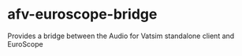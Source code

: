 # afv-euroscope-bridge
Provides a bridge between the Audio for Vatsim standalone client and EuroScope
